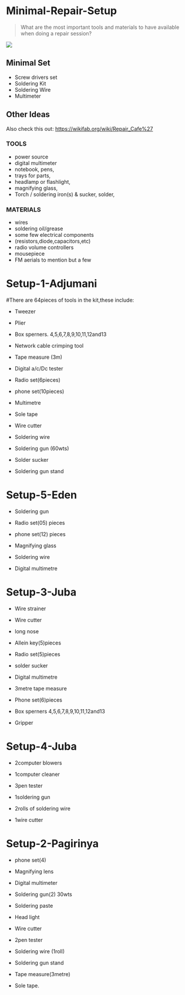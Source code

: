 # Minimal-Repair-Setup
> What are the most important tools and materials to have available when doing a repair session?

![](Setup-3-Juba/Setup-3.jpg)

## Minimal Set
- Screw drivers set
- Soldering Kit
- Soldering Wire
- Multimeter

## Other Ideas
Also check this out: https://wikifab.org/wiki/Repair_Cafe%27

### TOOLS
- power source
- digital multimeter
- notebook, pens,
- trays for parts,
- headlamp or flashlight,
- magnifying glass,
- Torch / soldering iron(s) & sucker, solder,

### MATERIALS
- wires
- soldering oil/grease
- some few electrical components
- (resistors,diode,capacitors,etc)
- radio volume controllers
- mousepiece
- FM aerials
  to mention but a few

 # Setup-1-Adjumani 


 #There are 64pieces of tools in the kit,these include:

- Tweezer

- Plier

- Box sperners. 4,5,6,7,8,9,10,11,12and13

- Network cable crimping tool

- Tape measure (3m)

- Digital a/c/Dc tester

- Radio set(6pieces)

- phone set(10pieces)

- Multimetre

- Sole tape

- Wire cutter

- Soldering wire

- Soldering gun (60wts)

- Solder sucker

- Soldering gun stand
  
# Setup-5-Eden 

- Soldering gun

- Radio set(05) pieces

- phone set(12) pieces

- Magnifying glass

- Soldering wire

- Digital multimetre

# Setup-3-Juba

- Wire strainer

- Wire cutter

- long nose

- Allein key(5)pieces

- Radio set(5)pieces

- solder sucker

- Digital multimetre

- 3metre tape measure

- Phone set(6)pieces

- Box sperners 4,5,6,7,8,9,10,11,12and13

- Gripper

# Setup-4-Juba

- 2computer blowers

- 1computer cleaner

- 3pen tester

- 1soldering gun

- 2rolls of soldering wire

- 1wire cutter

# Setup-2-Pagirinya 

- phone set(4)

- Magnifying lens 

- Digital multimeter

- Soldering gun(2) 30wts

- Soldering paste

- Head light

- Wire cutter

- 2pen tester

- Soldering wire (1roll)

- Soldering gun stand

- Tape measure(3metre)

- Sole tape.










